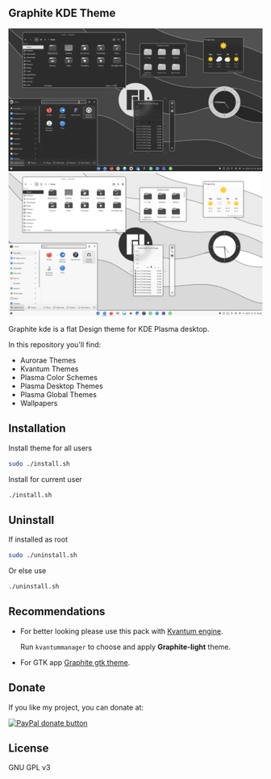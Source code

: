 ## Graphite KDE Theme

![1](Graphite-dark.png?raw=true)
![2](Graphite-light.png?raw=true)

Graphite kde is a flat Design theme for KDE Plasma desktop.

In this repository you'll find:

- Aurorae Themes
- Kvantum Themes
- Plasma Color Schemes
- Plasma Desktop Themes
- Plasma Global Themes
- Wallpapers

## Installation

Install theme for all users
```sh
sudo ./install.sh
```

Install for current user
```sh
./install.sh
```

## Uninstall

If installed as root
```sh
sudo ./uninstall.sh
```
Or else use
```sh
./uninstall.sh
```

## Recommendations

- For better looking please use this pack with [Kvantum engine](https://github.com/tsujan/Kvantum/tree/master/Kvantum).

  Run `kvantummanager` to choose and apply **Graphite-light** theme.

- For GTK app [Graphite gtk theme](https://github.com/vinceliuice/Graphite-gtk-theme).

## Donate

If you like my project, you can donate at:

<span class="paypal"><a href="https://www.paypal.me/vinceliuice" title="Donate to this project using Paypal"><img src="https://www.paypalobjects.com/webstatic/mktg/Logo/pp-logo-100px.png" alt="PayPal donate button" /></a></span>

## License

GNU GPL v3
